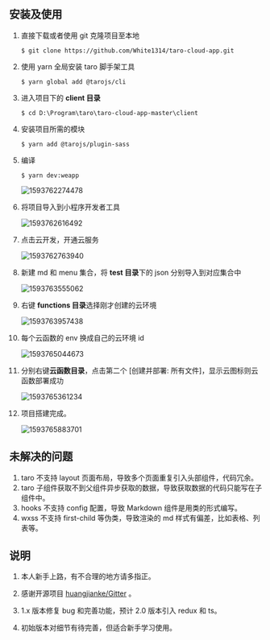 ## 安装及使用

1. 直接下载或者使用 git 克隆项目至本地

   ```
   $ git clone https://github.com/White1314/taro-cloud-app.git
   ```

2. 使用 yarn 全局安装 taro 脚手架工具

   ```
   $ yarn global add @tarojs/cli
   ```

3. 进入项目下的 **client 目录**

   ```
   $ cd D:\Program\taro\taro-cloud-app-master\client
   ```

4. 安装项目所需的模块

   ```
   $ yarn add @tarojs/plugin-sass
   ```

5. 编译

   ```
   $ yarn dev:weapp
   ```

   ![1593762274478](https://7768-white1314-blogs-xxsl2-1302564750.tcb.qcloud.la/about-images/a-01.png?sign=9b2ad4011967382977fe9157b5ed9d5c&t=1593770010)

6. 将项目导入到小程序开发者工具

   ![1593762616492](https://7768-white1314-blogs-xxsl2-1302564750.tcb.qcloud.la/about-images/a-02.png?sign=d1c6b602722550c384450ca48e732e8e&t=1593770078)

7. 点击云开发，开通云服务

   ![1593762763940](https://7768-white1314-blogs-xxsl2-1302564750.tcb.qcloud.la/about-images/a-03.png?sign=43870c40e42ac977b7767e271e44f0c4&t=1593770122)

8. 新建 md 和 menu 集合，将 **test 目录**下的 json 分别导入到对应集合中

   ![1593763555062](https://7768-white1314-blogs-xxsl2-1302564750.tcb.qcloud.la/about-images/a-04.png?sign=7b395be6bef72c711eb0b8a8a1027cd3&t=1593770164)

9. 右键 **functions 目录**选择刚才创建的云环境

   ![1593763957438](https://7768-white1314-blogs-xxsl2-1302564750.tcb.qcloud.la/about-images/a-05.png?sign=cc8882f6cfd66b13578b7e42648f62fc&t=1593770202)

10. 每个云函数的 env 换成自己的云环境 id

    ![1593765044673](https://7768-white1314-blogs-xxsl2-1302564750.tcb.qcloud.la/about-images/a-06.png?sign=7834a62be762626b5af5604c8304d267&t=1593770230)

11. 分别右键**云函数目录**，点击第二个 [创建并部署: 所有文件]，显示云图标则云函数部署成功

    ![1593765361234](https://7768-white1314-blogs-xxsl2-1302564750.tcb.qcloud.la/about-images/a-07.png?sign=73cf248756cf203626f1a1baa185c716&t=1593770257)

12. 项目搭建完成。

    ![1593765883701](https://7768-white1314-blogs-xxsl2-1302564750.tcb.qcloud.la/about-images/a-08.png?sign=8792d182a411894a0aeac4d210855710&t=1593770274)

## 未解决的问题

1. taro 不支持 layout 页面布局，导致多个页面重复引入头部组件，代码冗余。
2. taro 子组件获取不到父组件异步获取的数据，导致获取数据的代码只能写在子组件中。
3. hooks 不支持 config 配置，导致 Markdown 组件是用类的形式编写。
4. wxss 不支持 first-child 等伪类，导致渲染的 md 样式有偏差，比如表格、列表等。

## 说明

1. 本人新手上路，有不合理的地方请多指正。

2. 感谢开源项目 [huangjianke/Gitter](https://github.com/huangjianke/Gitter) 。

3. 1.x 版本修复 bug 和完善功能，预计 2.0 版本引入 redux 和 ts。

4. 初始版本对细节有待完善，但适合新手学习使用。


